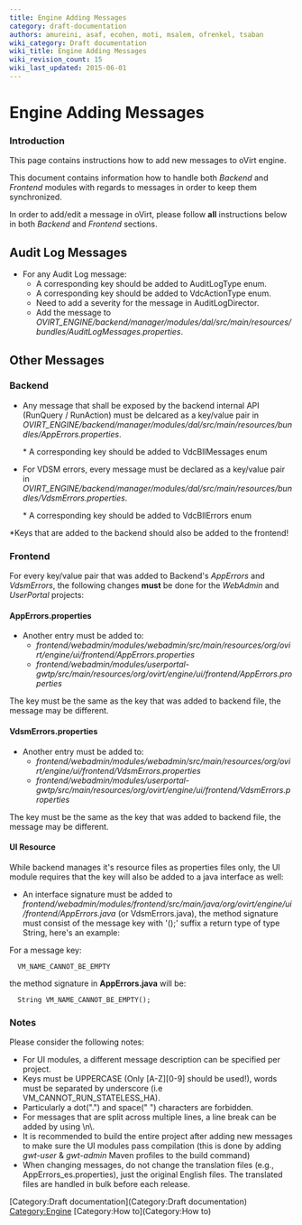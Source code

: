 ```yaml
---
title: Engine Adding Messages
category: draft-documentation
authors: amureini, asaf, ecohen, moti, msalem, ofrenkel, tsaban
wiki_category: Draft documentation
wiki_title: Engine Adding Messages
wiki_revision_count: 15
wiki_last_updated: 2015-06-01
---
```


# Engine Adding Messages

### Introduction

This page contains instructions how to add new messages to oVirt engine.

This document contains information how to handle both *Backend* and *Frontend* modules with regards to messages in order to keep them synchronized.

In order to add/edit a message in oVirt, please follow **all** instructions below in both *Backend* and *Frontend* sections.

## Audit Log Messages

*   For any Audit Log message:
    -   A corresponding key should be added to AuditLogType enum.
    -   A corresponding key should be added to VdcActionType enum.
    -   Need to add a severity for the message in AuditLogDirector.
    -   Add the message to *OVIRT_ENGINE/backend/manager/modules/dal/src/main/resources/bundles/AuditLogMessages.properties*.

## Other Messages

### Backend

*   Any message that shall be exposed by the backend internal API (RunQuery / RunAction) must be delcared as a key/value pair in *OVIRT_ENGINE/backend/manager/modules/dal/src/main/resources/bundles/AppErrors.properties*.

      * A corresponding key should be added to VdcBllMessages enum

*   For VDSM errors, every message must be declared as a key/value pair in *OVIRT_ENGINE/backend/manager/modules/dal/src/main/resources/bundles/VdsmErrors.properties*.

      * A corresponding key should be added to VdcBllErrors enum

\*Keys that are added to the backend should also be added to the frontend!

### Frontend

For every key/value pair that was added to Backend's *AppErrors* and *VdsmErrors*, the following changes **must** be done for the *WebAdmin* and *UserPortal* projects:

#### AppErrors.properties

*   Another entry must be added to:
    -   *frontend/webadmin/modules/webadmin/src/main/resources/org/ovirt/engine/ui/frontend/AppErrors.properties*
    -   *frontend/webadmin/modules/userportal-gwtp/src/main/resources/org/ovirt/engine/ui/frontend/AppErrors.properties*

The key must be the same as the key that was added to backend file, the message may be different.

#### VdsmErrors.properties

*   Another entry must be added to:
    -   *frontend/webadmin/modules/webadmin/src/main/resources/org/ovirt/engine/ui/frontend/VdsmErrors.properties*
    -   *frontend/webadmin/modules/userportal-gwtp/src/main/resources/org/ovirt/engine/ui/frontend/VdsmErrors.properties*

The key must be the same as the key that was added to backend file, the message may be different.

#### UI Resource

While backend manages it's resource files as properties files only, the UI module requires that the key will also be added to a java interface as well:

*   An interface signature must be added to *frontend/webadmin/modules/frontend/src/main/java/org/ovirt/engine/ui/frontend/AppErrors.java* (or VdsmErrors.java), the method signature must consist of the message key with '();' suffix a return type of type String, here's an example:

For a message key:

      VM_NAME_CANNOT_BE_EMPTY

the method signature in **AppErrors.java** will be:

      String VM_NAME_CANNOT_BE_EMPTY();

### Notes

Please consider the following notes:

*   For UI modules, a different message description can be specified per project.
*   Keys must be UPPERCASE (Only [A-Z][0-9] should be used!), words must be separated by underscore (i.e VM_CANNOT_RUN_STATELESS_HA).
*   Particularly a dot(".") and space(" ") characters are forbidden.
*   For messages that are split across multiple lines, a line break can be added by using \\n\\.
*   It is recommended to build the entire project after adding new messages to make sure the UI modules pass compilation (this is done by adding *gwt-user* & *gwt-admin* Maven profiles to the build command)
*   When changing messages, do not change the translation files (e.g., AppErrors_es.properties), just the original English files. The translated files are handled in bulk before each release.

[Category:Draft documentation](Category:Draft documentation) <Category:Engine> [Category:How to](Category:How to)
